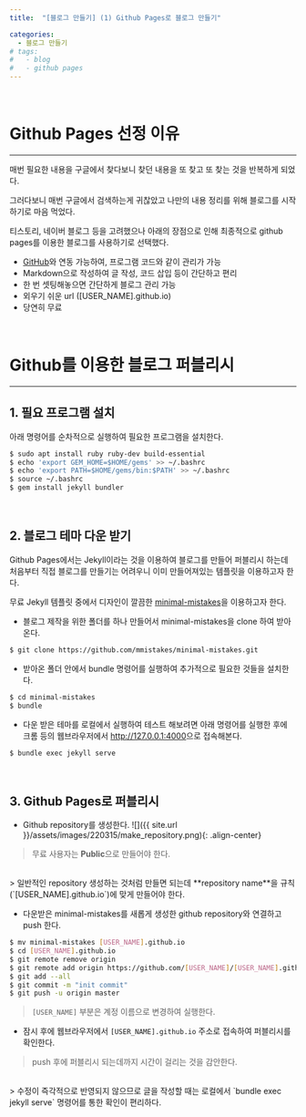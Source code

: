 ```yaml
---
title:  "[블로그 만들기] (1) Github Pages로 블로그 만들기"

categories:
  - 블로그 만들기
# tags:
#   - blog
#   - github pages
---
```


<br/>

# Github Pages 선정 이유
-------------------------------------

매번 필요한 내용을 구글에서 찾다보니 찾던 내용을 또 찾고 또 찾는 것을 반복하게 되었다. 

그러다보니 매번 구글에서 검색하는게 귀찮았고 나만의 내용 정리를 위해 블로그를 시작하기로 마음 먹었다.

티스토리, 네이버 블로그 등을 고려했으나 아래의 장점으로 인해 최종적으로 github pages를 이용한 블로그를 사용하기로 선택했다.

- [GitHub](https://github.com/)와 연동 가능하여, 프로그램 코드와 같이 관리가 가능
- Markdown으로 작성하여 글 작성, 코드 삽입 등이 간단하고 편리
- 한 번 셋팅해놓으면 간단하게 블로그 관리 가능
- 외우기 쉬운 url ([USER_NAME].github.io)
- 당연히 무료

<br/>

# Github를 이용한 블로그 퍼블리시
-------------------------------------

## 1. 필요 프로그램 설치

아래 명령어를 순차적으로 실행하여 필요한 프로그램을 설치한다. 
```bash
$ sudo apt install ruby ruby-dev build-essential
$ echo 'export GEM_HOME=$HOME/gems' >> ~/.bashrc
$ echo 'export PATH=$HOME/gems/bin:$PATH' >> ~/.bashrc
$ source ~/.bashrc
$ gem install jekyll bundler
```

<br/>

## 2. 블로그 테마 다운 받기

Github Pages에서는 Jekyll이라는 것을 이용하여 블로그를 만들어 퍼블리시 하는데 처음부터 직접 블로그를 만들기는 어려우니 이미 만들어져있는 템플릿을 이용하고자 한다.

무료 Jekyll 템플릿 중에서 디자인이 깔끔한 [minimal-mistakes](https://github.com/mmistakes/minimal-mistakes)을 이용하고자 한다.

- 블로그 제작을 위한 폴더를 하나 만들어서 minimal-mistakes을 clone 하여 받아온다.
```bash
$ git clone https://github.com/mmistakes/minimal-mistakes.git
```

- 받아온 폴더 안에서 bundle 명령어를 실행하여 추가적으로 필요한 것들을 설치한다.
```bash
$ cd minimal-mistakes
$ bundle
```

- 다운 받은 테마를 로컬에서 실행하여 테스트 해보려면 아래 명령어를 실행한 후에 크롬 등의 웹브라우저에서 <http://127.0.0.1:4000>으로 접속해본다.
```bash
$ bundle exec jekyll serve
```

<br/>

## 3. Github Pages로 퍼블리시

- Github repository를 생성한다. 
![]({{ site.url }}/assets/images/220315/make_repository.png){: .align-center}  
> 무료 사용자는 **Public**으로 만들어야 한다.  
<br/>
> 일반적인 repository 생성하는 것처럼 만들면 되는데 **repository name**을 규칙(`[USER_NAME].github.io`)에 맞게 만들어야 한다. 

- 다운받은 minimal-mistakes를 새롭게 생성한 github repository와 연결하고 push 한다.
```bash
$ mv minimal-mistakes [USER_NAME].github.io
$ cd [USER_NAME].github.io
$ git remote remove origin
$ git remote add origin https://github.com/[USER_NAME]/[USER_NAME].github.io.git
$ git add --all
$ git commit -m "init commit"
$ git push -u origin master
```
> `[USER_NAME]` 부분은 계정 이름으로 변경하여 실행한다.

- 잠시 후에 웹브라우저에서 `[USER_NAME].github.io` 주소로 접속하여 퍼블리시를 확인한다.
> push 후에 퍼블리시 되는데까지 시간이 걸리는 것을 감안한다.  
<br/>
> 수정이 즉각적으로 반영되지 않으므로 글을 작성할 때는 로컬에서 `bundle exec jekyll serve` 명령어를 통한 확인이 편리하다.
